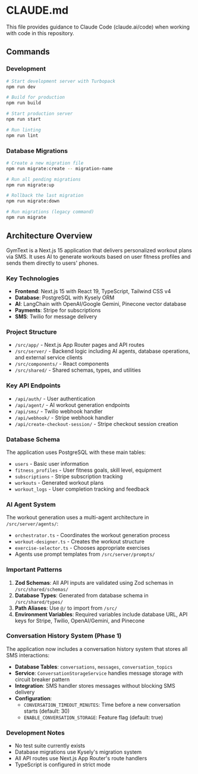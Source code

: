 # CLAUDE.md

This file provides guidance to Claude Code (claude.ai/code) when working with code in this repository.

## Commands

### Development
```bash
# Start development server with Turbopack
npm run dev

# Build for production
npm run build

# Start production server
npm run start

# Run linting
npm run lint
```

### Database Migrations
```bash
# Create a new migration file
npm run migrate:create -- migration-name

# Run all pending migrations
npm run migrate:up

# Rollback the last migration
npm run migrate:down

# Run migrations (legacy command)
npm run migrate
```

## Architecture Overview

GymText is a Next.js 15 application that delivers personalized workout plans via SMS. It uses AI to generate workouts based on user fitness profiles and sends them directly to users' phones.

### Key Technologies
- **Frontend**: Next.js 15 with React 19, TypeScript, Tailwind CSS v4
- **Database**: PostgreSQL with Kysely ORM
- **AI**: LangChain with OpenAI/Google Gemini, Pinecone vector database
- **Payments**: Stripe for subscriptions
- **SMS**: Twilio for message delivery

### Project Structure
- `/src/app/` - Next.js App Router pages and API routes
- `/src/server/` - Backend logic including AI agents, database operations, and external service clients
- `/src/components/` - React components
- `/src/shared/` - Shared schemas, types, and utilities

### Key API Endpoints
- `/api/auth/` - User authentication
- `/api/agent/` - AI workout generation endpoints
- `/api/sms/` - Twilio webhook handler
- `/api/webhook/` - Stripe webhook handler
- `/api/create-checkout-session/` - Stripe checkout session creation

### Database Schema
The application uses PostgreSQL with these main tables:
- `users` - Basic user information
- `fitness_profiles` - User fitness goals, skill level, equipment
- `subscriptions` - Stripe subscription tracking
- `workouts` - Generated workout plans
- `workout_logs` - User completion tracking and feedback

### AI Agent System
The workout generation uses a multi-agent architecture in `/src/server/agents/`:
- `orchestrator.ts` - Coordinates the workout generation process
- `workout-designer.ts` - Creates the workout structure
- `exercise-selector.ts` - Chooses appropriate exercises
- Agents use prompt templates from `/src/server/prompts/`

### Important Patterns
1. **Zod Schemas**: All API inputs are validated using Zod schemas in `/src/shared/schemas/`
2. **Database Types**: Generated from database schema in `/src/shared/types/`
3. **Path Aliases**: Use `@/` to import from `/src/`
4. **Environment Variables**: Required variables include database URL, API keys for Stripe, Twilio, OpenAI/Gemini, and Pinecone

### Conversation History System (Phase 1)
The application now includes a conversation history system that stores all SMS interactions:
- **Database Tables**: `conversations`, `messages`, `conversation_topics`
- **Service**: `ConversationStorageService` handles message storage with circuit breaker pattern
- **Integration**: SMS handler stores messages without blocking SMS delivery
- **Configuration**: 
  - `CONVERSATION_TIMEOUT_MINUTES`: Time before a new conversation starts (default: 30)
  - `ENABLE_CONVERSATION_STORAGE`: Feature flag (default: true)

### Development Notes
- No test suite currently exists
- Database migrations use Kysely's migration system
- All API routes use Next.js App Router's route handlers
- TypeScript is configured in strict mode